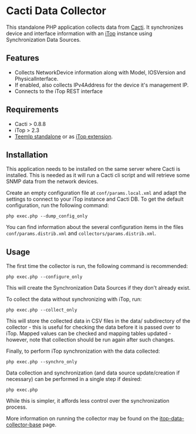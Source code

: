 Cacti Data Collector
====================

This standalone PHP application collects data from [Cacti](https://www.cacti.net).
It synchronizes device and interface information with an [iTop](https://www.combodo.com/itop-193) instance using Synchronization Data Sources.

## Features

* Collects NetworkDevice information along with Model, IOSVersion and PhysicalInterface.
* If enabled, also collects IPv4Address for the device it's management IP.
* Connects to the iTop REST interface

## Requirements

* Cacti > 0.8.8
* iTop > 2.3
* [TeemIp standalone](https://www.combodo.com/teemip-194) or as [iTop extension](https://store.itophub.io/en_US/products/teemip-core-ip-mgmt).

## Installation

This application needs to be installed on the same server where Cacti is installed.
This is needed as it will run a Cacti cli script and will retrieve some SNMP data from the network devices.

Create an empty configuration file at `conf/params.local.xml` and adapt the settings to connect to your iTop instance and Cacti DB.
To get the default configuration, run the following command:
```
php exec.php --dump_config_only
```

You can find information about the several configuration items in the files `conf/params.distrib.xml` and `collectors/params.distrib.xml`.

## Usage

The first time the collector is run, the following command is recommended:
```
php exec.php --configure_only
```
This will create the Synchronization Data Sources if they don't already exist.

To collect the data without synchronizing with iTop, run:
```
php exec.php --collect_only
```
This will store the collected data in CSV files in the data/ subdirectory of the collector - this is useful for checking the data before it is passed over to iTop.
Mapped values can be checked and mapping tables updated - however, note that collection should be run again after such changes.

Finally, to perform iTop synchronization with the data collected:
```
php exec.php --synchro_only
```
Data collection and synchronization (and data source update/creation if necessary) can be performed in a single step if desired:
```
php exec.php
```
While this is simpler, it affords less control over the synchronization process.

More information on running the collector may be found on the [itop-data-collector-base](https://www.itophub.io/wiki/page?id=extensions%3Aitop-data-collector-base) page.